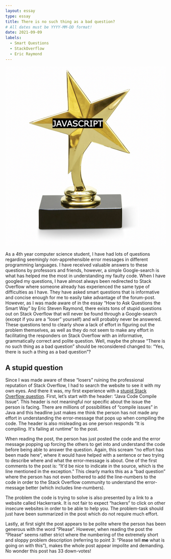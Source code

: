 ```yaml
---
layout: essay
type: essay
title: There is no such thing as a bad question?
# All dates must be YYYY-MM-DD format!
date: 2021-09-09
labels:
  - Smart Questions
  - StackOverflow
  - Eric Raymond
---
```


<img class="ui medium right floated rounded image" src="../images/star.png">

As a 4th year computer science student, I have had lots of questions regarding seemingly non-apprehensible error messages in different programming languages. I have received valuable answers to these questions by professors and friends, however, a simple Google-search is what has helped me the most in understanding my faulty code. When I have googled my questions, I have almost always been redirected to Stack Overflow where someone already has experienced the same type of difficulties as I have. They have asked smart questions that is informative and concise enough for me to easily take advantage of the forum-post. However, as I was made aware of in the essay “How to Ask Questions the Smart Way” by Eric Steven Raymond, there exists tons of stupid questions out on Stack Overflow that will never be found through a Google-search (except if you are a “loser” yourself) and will probably never be answered. These questions tend to clearly show a lack of effort in figuring out the problem themselves, as well as they do not seem to make any effort in facilitating the responders on Stack Overflow with an informative, grammatically correct and polite question. Well, maybe the phrase “There is no such thing as a bad question” should be reconsidered changed to: “Yes, there is such a thing as a bad question”?

## A stupid question
Since I was made aware of these “losers” ruining the professional reputation of Stack Overflow, I had to search the website to see it with my own eyes. And there it was, my first experience with a [stupid Stack Overflow question]( https://stackoverflow.com/questions/39601887/java-code-compile-issue). First, let’s start with the header: “Java Code Compile Issue”. This header is not meaningful nor specific about the issue the person is facing. There are millions of possibilities of “compile issues” in Java and this headline just makes me think the person has not made any effort in understanding the error-message that pops up when compiling the code. The header is also misleading as one person responds “It is compiling. It's failing at runtime” to the post.

When reading the post, the person has just posted the code and the error message popping up forcing the others to get into and understand the code before being able to answer the question. Again, this scream “no effort has been made here”, where it would have helped with a sentence or two trying to describe where and what the error-message is about. One of the first comments to the post is: “It'd be nice to indicate in the source, which is the line mentioned in the exception.” This clearly marks this as a “bad question” where the person has not even bothered to add the line-numbers to the code in order to the Stack Overflow community to understand the error-message better (which includes line-numbers). 

The problem the code is trying to solve is also presented by a link to a website called Hackerrank. It is not fair to expect “hackers” to click on other insecure websites in order to be able to help you. The problem-task should just have been summarized in the post which do not require much effort. 

Lastly, at first sight the post appears to be polite where the person has been generous with the word “Please”. However, when reading the post the “Please” seems rather strict where the numbering of the extremely short and sloppy problem description (referring to point 3: “Please tell **me** what is going on with this”), makes the whole post appear impolite and demanding. No wonder this post has 33 down-votes!  


